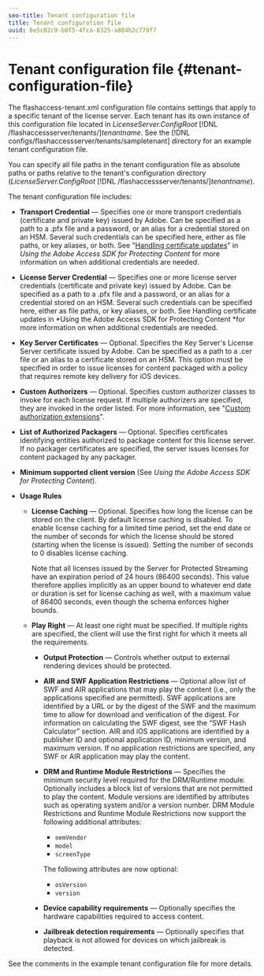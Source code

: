 ```yaml
---
seo-title: Tenant configuration file
title: Tenant configuration file
uuid: 6e5c82c9-b8f5-4fca-8325-a884b2c779f7
---
```


# Tenant configuration file {#tenant-configuration-file}

The flashaccess-tenant.xml configuration file contains settings that apply to a specific tenant of the license server. Each tenant has its own instance of this configuration file located in *LicenseServer.ConfigRoot* [!DNL /flashaccessserver/tenants/]*tenantname*. See the [!DNL configs/flashaccessserver/tenants/sampletenant] directory for an example tenant configuration file.

You can specify all file paths in the tenant configuration file as absolute paths or paths relative to the tenant's configuration directory (*LicenseServer.ConfigRoot* [!DNL /flashaccessserver/tenants/]*tenantname*).

The tenant configuration file includes:

* **Transport Credential** — Specifies one or more transport credentials (certificate and private key) issued by Adobe. Can be specified as a path to a .pfx file and a password, or an alias for a credential stored on an HSM. Several such credentials can be specified here, either as file paths, or key aliases, or both. See "[Handling certificate updates](../../aaxs-protecting-content/content-implementing-the-license-server/content-handling-cert-updates.md)" in *Using the Adobe Access SDK for Protecting Content* for more information on when additional credentials are needed. 
* **License Server Credential** — Specifies one or more license server credentials (certificate and private key) issued by Adobe. Can be specified as a path to a .pfx file and a password, or an alias for a credential stored on an HSM. Several such credentials can be specified here, either as file paths, or key aliases, or both. See Handling certificate updates in *Using the Adobe Access SDK for Protecting Content *for more information on when additional credentials are needed. 
* **Key Server Certificates** — Optional. Specifies the Key Server's License Server certificate issued by Adobe. Can be specified as a path to a .cer file or an alias to a certificate stored on an HSM. This option must be specified in order to issue licenses for content packaged with a policy that requires remote key delivery for iOS devices. 
* **Custom Authorizers** — Optional. Specifies custom authorizer classes to invoke for each license request. If multiple authorizers are specified, they are invoked in the order listed. For more information, see "[Custom authorization extensions](../../aaxs-protected-streaming/custom-authorization-extensions.md)". 
* **List of Authorized Packagers** — Optional. Specifies certificates identifying entities authorized to package content for this license server. If no packager certificates are specified, the server issues licenses for content packaged by any packager. 
* **Minimum supported client version** (See *Using the Adobe Access SDK for Protecting Content*). 
* **Usage Rules**

    * **License Caching** — Optional. Specifies how long the license can be stored on the client. By default license caching is disabled. To enable license caching for a limited time period, set the end date or the number of seconds for which the license should be stored (starting when the license is issued). Setting the number of seconds to 0 disables license caching.

      Note that all licenses issued by the Server for Protected Streaming have an expiration period of 24 hours (86400 seconds). This value therefore applies implicitly as an upper bound to whatever end date or duration is set for license caching as well, with a maximum value of 86400 seconds, even though the schema enforces higher bounds. 
    
    * **Play Right** — At least one right must be specified. If multiple rights are specified, the client will use the first right for which it meets all the requirements.

        * **Output Protection** — Controls whether output to external rendering devices should be protected. 
        * **AIR and SWF Application Restrictions** — Optional allow list of SWF and AIR applications that may play the content (i.e., only the applications specified are permitted). SWF applications are identified by a URL or by the digest of the SWF and the maximum time to allow for download and verification of the digest. For information on calculating the SWF digest, see the “SWF Hash Calculator” section. AIR and iOS applications are identified by a publisher ID and optional application ID, minimum version, and maximum version. If no application restrictions are specified, any SWF or AIR application may play the content. 
        * **DRM and Runtime Module Restrictions** — Specifies the minimum security level required for the DRM/Runtime module. Optionally includes a block list of versions that are not permitted to play the content. Module versions are identified by attributes such as operating system and/or a version number. DRM Module Restrictions and Runtime Module Restrictions now support the following additional attributes:

            * `oemVendor` 
            * `model` 
            * `screenType`

          The following attributes are now optional:

            * `osVersion` 
            * `version`

        * **Device capability requirements** — Optionally specifies the hardware capabilities required to access content. 
        * **Jailbreak detection requirements** — Optionally specifies that playback is not allowed for devices on which jailbreak is detected.

See the comments in the example tenant configuration file for more details. 
